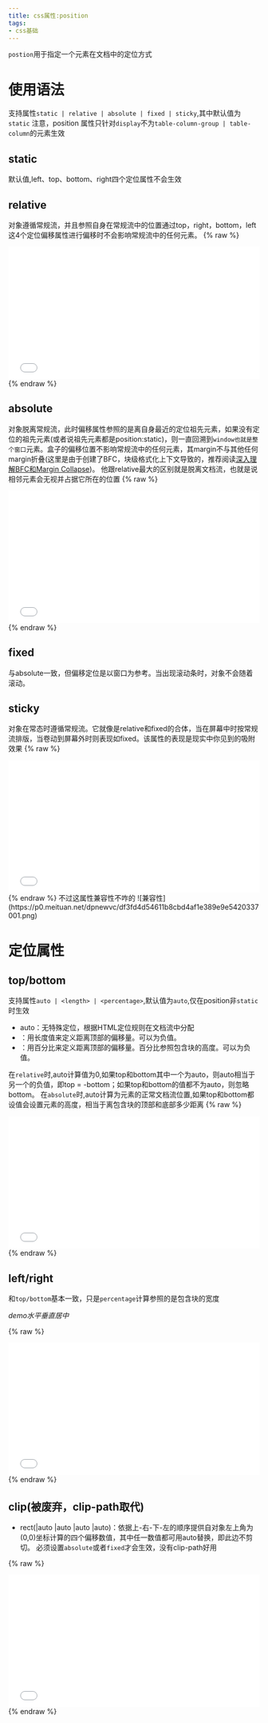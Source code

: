 ```yaml
---
title: css属性:position
tags: 
- css基础
---
```


`postion`用于指定一个元素在文档中的定位方式

# 使用语法

支持属性`static | relative | absolute | fixed | sticky`,其中默认值为`static`
注意，position 属性只针对`display`不为`table-column-group | table-column`的元素生效
<!--more-->
## static
默认值,left、top、bottom、right四个定位属性不会生效

## relative
对象遵循常规流，并且参照自身在常规流中的位置通过top，right，bottom，left这4个定位偏移属性进行偏移时不会影响常规流中的任何元素。
{% raw %}
<iframe height='265' scrolling='no' title='position_relative' src='//codepen.io/scliuyang/embed/GBEvwo/?height=265&theme-id=0&default-tab=css,result&embed-version=2' frameborder='no' allowtransparency='true' allowfullscreen='true' style='width: 100%;'>See the Pen <a href='https://codepen.io/scliuyang/pen/GBEvwo/'>position_relative</a> by scliuyang (<a href='https://codepen.io/scliuyang'>@scliuyang</a>) on <a href='https://codepen.io'>CodePen</a>.
</iframe>
{% endraw %}

## absolute
对象脱离常规流，此时偏移属性参照的是离自身最近的定位祖先元素，如果没有定位的祖先元素(或者说祖先元素都是position:static)，则一直回溯到`window也就是整个窗口`元素。盒子的偏移位置不影响常规流中的任何元素，其margin不与其他任何margin折叠(这里是由于创建了BFC，块级格式化上下文导致的，推荐阅读[深入理解BFC和Margin Collapse](https://www.w3cplus.com/css/understanding-bfc-and-margin-collapse.html))。
他跟relative最大的区别就是脱离文档流，也就是说相邻元素会无视并占据它所在的位置
{% raw %}
<iframe height='265' scrolling='no' title='position_absolute' src='//codepen.io/scliuyang/embed/jpwLjY/?height=265&theme-id=0&default-tab=css,result&embed-version=2' frameborder='no' allowtransparency='true' allowfullscreen='true' style='width: 100%;'>See the Pen <a href='https://codepen.io/scliuyang/pen/jpwLjY/'>position_absolute</a> by scliuyang (<a href='https://codepen.io/scliuyang'>@scliuyang</a>) on <a href='https://codepen.io'>CodePen</a>.
</iframe>
{% endraw %}

## fixed
与absolute一致，但偏移定位是以窗口为参考。当出现滚动条时，对象不会随着滚动。

## sticky
对象在常态时遵循常规流。它就像是relative和fixed的合体，当在屏幕中时按常规流排版，当卷动到屏幕外时则表现如fixed。该属性的表现是现实中你见到的吸附效果
{% raw %}
<iframe height='265' scrolling='no' title='position_sticky' src='//codepen.io/scliuyang/embed/xJrXZo/?height=265&theme-id=0&default-tab=html,result&embed-version=2' frameborder='no' allowtransparency='true' allowfullscreen='true' style='width: 100%;'>See the Pen <a href='https://codepen.io/scliuyang/pen/xJrXZo/'>position_sticky</a> by scliuyang (<a href='https://codepen.io/scliuyang'>@scliuyang</a>) on <a href='https://codepen.io'>CodePen</a>.
</iframe>
{% endraw %}
不过这属性兼容性不咋的
![兼容性](https://p0.meituan.net/dpnewvc/df3fd4d54611b8cbd4af1e389e9e5420337001.png)

# 定位属性

## top/bottom
支持属性`auto | <length> | <percentage>`,默认值为`auto`,仅在position非`static`时生效
- auto：无特殊定位，根据HTML定位规则在文档流中分配
- <length>：用长度值来定义距离顶部的偏移量。可以为负值。
- <percentage>：用百分比来定义距离顶部的偏移量。百分比参照包含块的高度。可以为负值。


在`relative`时,auto计算值为0,如果top和bottom其中一个为auto，则auto相当于另一个的负值，即top = -bottom；如果top和bottom的值都不为auto，则忽略bottom。
在`absolute`时,auto计算为元素的正常文档流位置,如果top和bottom都设值会设置元素的高度，相当于离包含块的顶部和底部多少距离
{% raw %}
<iframe height='265' scrolling='no' title='absolute_top_bttom' src='//codepen.io/scliuyang/embed/pZwdyM/?height=265&theme-id=0&default-tab=css,result&embed-version=2' frameborder='no' allowtransparency='true' allowfullscreen='true' style='width: 100%;'>See the Pen <a href='https://codepen.io/scliuyang/pen/pZwdyM/'>absolute_top_bttom</a> by scliuyang (<a href='https://codepen.io/scliuyang'>@scliuyang</a>) on <a href='https://codepen.io'>CodePen</a>.
</iframe>
{% endraw %}

## left/right
和`top/bottom`基本一致，只是`percentage`计算参照的是包含块的宽度

*demo水平垂直居中*

{% raw %}
<iframe height='265' scrolling='no' title='水平垂直居中' src='//codepen.io/scliuyang/embed/ZjyaaW/?height=265&theme-id=0&default-tab=css,result&embed-version=2' frameborder='no' allowtransparency='true' allowfullscreen='true' style='width: 100%;'>See the Pen <a href='https://codepen.io/scliuyang/pen/ZjyaaW/'>水平垂直居中</a> by scliuyang (<a href='https://codepen.io/scliuyang'>@scliuyang</a>) on <a href='https://codepen.io'>CodePen</a>.
</iframe>
{% endraw %}


## clip(被废弃，clip-path取代)
- rect(<number>|auto <number>|auto <number>|auto <number>|auto)：依据上-右-下-左的顺序提供自对象左上角为(0,0)坐标计算的四个偏移数值，其中任一数值都可用auto替换，即此边不剪切。
必须设置`absolute`或者`fixed`才会生效，没有clip-path好用

{% raw %}
<iframe height='265' scrolling='no' title='clip' src='//codepen.io/scliuyang/embed/JBJOaO/?height=265&theme-id=0&default-tab=css,result&embed-version=2' frameborder='no' allowtransparency='true' allowfullscreen='true' style='width: 100%;'>See the Pen <a href='https://codepen.io/scliuyang/pen/JBJOaO/'>clip</a> by scliuyang (<a href='https://codepen.io/scliuyang'>@scliuyang</a>) on <a href='https://codepen.io'>CodePen</a>.
</iframe>
{% endraw %}
